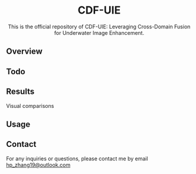 <div align="center">

# CDF-UIE


This is the official repository of CDF-UIE: Leveraging Cross-Domain Fusion for Underwater Image Enhancement.
</div>



## Overview


## Todo




## Results

Visual comparisons  



## Usage




## Contact

<!-- If you have any problem with the released code, please do not hesitate to open an issue.-->

For any inquiries or questions, please contact me by email hp_zhang19@outlook.com
